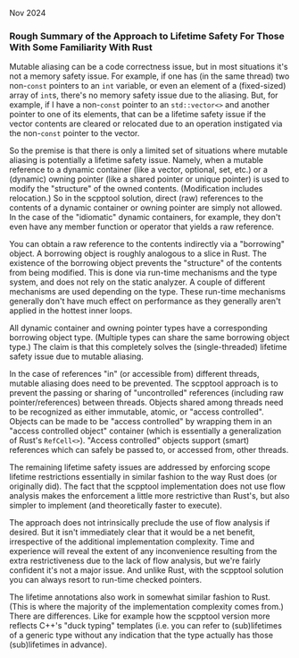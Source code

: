 Nov 2024

### Rough Summary of the Approach to Lifetime Safety For Those With Some Familiarity With Rust

Mutable aliasing can be a code correctness issue, but in most situations it's not a memory safety issue. For example, if one has (in the same thread) two non-`const` pointers to an `int` variable, or even an element of a (fixed-sized) array of `int`s, there's no memory safety issue due to the aliasing. But, for example, if I have a non-`const` pointer to an `std::vector<>` and another pointer to one of its elements, that can be a lifetime safety issue if the vector contents are cleared or relocated due to an operation instigated via the non-`const` pointer to the vector.

So the premise is that there is only a limited set of situations where mutable aliasing is potentially a lifetime safety issue. Namely, when a mutable reference to a dynamic container (like a vector, optional, set, etc.) or a (dynamic) owning pointer (like a shared pointer or unique pointer) is used to modify the "structure" of the owned contents. (Modification includes relocation.) So in the scpptool solution, direct (raw) references to the contents of a dynamic container or owning pointer are simply not allowed. In the case of the "idiomatic" dynamic containers, for example, they don't even have any member function or operator that yields a raw reference.

You can obtain a raw reference to the contents indirectly via a "borrowing" object. A borrowing object is roughly analogous to a slice in Rust. The existence of the borrowing object prevents the "structure" of the contents from being modified. This is done via run-time mechanisms and the type system, and does not rely on the static analyzer. A couple of different mechanisms are used depending on the type. These run-time mechanisms generally don't have much effect on performance as they generally aren't applied in the hottest inner loops.

All dynamic container and owning pointer types have a corresponding borrowing object type. (Multiple types can share the same borrowing object type.) The claim is that this completely solves the (single-threaded) lifetime safety issue due to mutable aliasing.

In the case of references "in" (or accessible from) different threads, mutable aliasing does need to be prevented. The scpptool approach is to prevent the passing or sharing of "uncontrolled" references (including raw pointer/references) between threads. Objects shared among threads need to be recognized as either immutable, atomic, or "access controlled". Objects can be made to be "access controlled" by wrapping them in an "access controlled object" container (which is essentially a generalization of Rust's `RefCell<>`). "Access controlled" objects support (smart) references which can safely be passed to, or accessed from, other threads.

The remaining lifetime safety issues are addressed by enforcing scope lifetime restrictions essentially in similar fashion to the way Rust does (or originally did). The fact that the scpptool implementation does not use flow analysis makes the enforcement a little more restrictive than Rust's, but also simpler to implement (and theoretically faster to execute).

The approach does not intrinsically preclude the use of flow analysis if desired. But it isn't immediately clear that it would be a net benefit, irrespective of the additional implementation complexity. Time and experience will reveal the extent of any inconvenience resulting from the extra restrictiveness due to the lack of flow analysis, but we're fairly confident it's not a major issue. And unlike Rust, with the scpptool solution you can always resort to run-time checked pointers.

The lifetime annotations also work in somewhat similar fashion to Rust. (This is where the majority of the implementation complexity comes from.) There are differences. Like for example how the scpptool version more reflects C++'s "duck typing" templates (i.e. you can refer to (sub)lifetimes of a generic type without any indication that the type actually has those (sub)lifetimes in advance).
